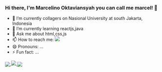 ### Hi there, I'm Marcelino Oktaviansyah you can call me marcel! 👋

- 🔭 I’m currently collagers on Nasional University at south Jakarta, Indonesia
- 🌱 I’m currently learning reactjs,java
- 💬 Ask me about html,css,js
- 📫 How to reach me: [<img src="https://img.shields.io/badge/Instagram-E4405F?style=for-the-badge&logo=instagram&logoColor=white">](https://www.instagram.com/marcel.okta)
- 😄 Pronouns: ...
- ⚡ Fun fact: ...

<a href="https://github.com/marcelino230">
  <img align="center" src="https://github-readme-stats.vercel.app/api/top-langs/?username=marcelino230&theme=dark&hide_langs_below=1" />
<a href="https://github.com/marcelino230">
  <img src="https://githubreadmestats.vercel.app/apiusername=marcelino230&&show_icons=true&title_color=ffffff&icon_color=bb2acf&text_color=daf7dc&bg_color=151515">
<a href="https://github.com/marcelino230">
 <img align="center"src="https://github-readme-streak-stats.herokuapp.com/?user=marcelino230&theme=tokyonight">
